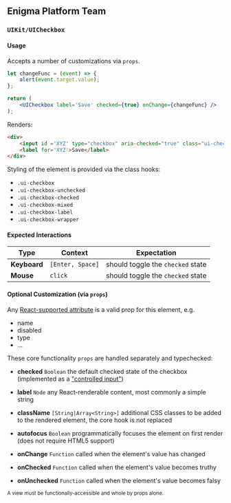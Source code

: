 ## Enigma Platform Team
### `UIKit/UICheckbox`

#### Usage

Accepts a number of customizations via `props`.

```jsx
let changeFunc = (event) => {
    alert(event.target.value);
};

return (
    <UICheckbox label='Save' checked={true} onChange={changeFunc} />
);
```
Renders:
```html
<div>
    <input id ='XYZ' type="checkbox" aria-checked="true" class="ui-checkbox ui-checkbox-checked" checked />
    <label for='XYZ'>Save</label>
</div>
```

Styling of the element is provided via the class hooks:

- `.ui-checkbox`
- `.ui-checkbox-unchecked`
- `.ui-checkbox-checked`
- `.ui-checkbox-mixed`
- `.ui-checkbox-label`
- `.ui-checkbox-wrapper`


#### Expected Interactions

Type | Context | Expectation
---- | ------- | -----------
**Keyboard** | `[Enter, Space]` | should toggle the `checked` state
**Mouse** | `click` | should toggle the `checked` state


#### Optional Customization (via `props`)

Any [React-supported attribute](https://facebook.github.io/react/docs/tags-and-attributes.html#html-attributes) is a valid prop for this element, e.g.

- name
- disabled
- type
- ...

These core functionality `props` are handled separately and typechecked:

- **checked** `Boolean`
  the default checked state of the checkbox (implemented as a ["controlled input"](https://facebook.github.io/react/docs/forms.html#controlled-components))

- **label** `Node`
  any React-renderable content, most commonly a simple string

- **className** `[String|Array<String>]`
  additional CSS classes to be added to the rendered element, the core hook is not replaced

- **autofocus** `Boolean`
  programmatically focuses the element on first render (does not require HTML5 support)

- **onChange** `Function`
  called when the element's value has changed

- **onChecked** `Function`
  called when the element's value becomes truthy

- **onUnchecked** `Function`
  called when the element's value becomes falsy


<sub>A view must be functionally-accessible and whole by props alone.</sub>
